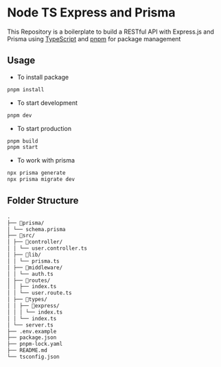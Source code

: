 # Node TS Express and Prisma

This Repository is a boilerplate to build a RESTful API with Express.js and Prisma using [TypeScript](https://www.typescriptlang.org/) and [pnpm](pnpm.io) for package management

## Usage

- To install package

```bash
pnpm install
```

- To start development

```bash
pnpm dev
```

- To start production

```bash
pnpm build
pnpm start
```

- To work with prisma

```bash
npx prisma generate
npx prisma migrate dev
```

## Folder Structure

```md
.
├── 📂prisma/
│ └── schema.prisma
├── 📂src/
│ ├── 📂controller/
│ │ └── user.controller.ts
│ ├── 📂lib/
│ │ └── prisma.ts
│ ├── 📂middleware/
│ │ └── auth.ts
│ ├── 📂routes/
│ │ ├── index.ts
│ │ └── user.route.ts
│ ├── 📂types/
│ │ ├── 📂express/
│ │ │ └── index.ts
│ │ └── index.ts
│ └── server.ts
├── .env.example
├── package.json
├── pnpm-lock.yaml
├── README.md
└── tsconfig.json
```
